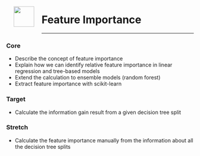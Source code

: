 <img src="http://imgur.com/1ZcRyrc.png" style="float: left; margin: 20px; height: 55px">

# Feature Importance

---

### Core
- Describe the concept of feature importance
- Explain how we can identify relative feature importance in linear regression and tree-based models
- Extend the calculation to ensemble models (random forest)
- Extract feature importance with scikit-learn

### Target
- Calculate the information gain result from a given decision tree split

### Stretch
- Calculate the feature importance manually from the information about all the decision tree splits
